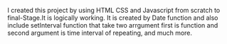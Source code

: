 I created this project by using HTML CSS and Javascript from scratch to final-Stage.It is logically working.
It is created by Date function and also include setInterval function that take two arrgument first is function and second argument is time interval of repeating, and much more.

